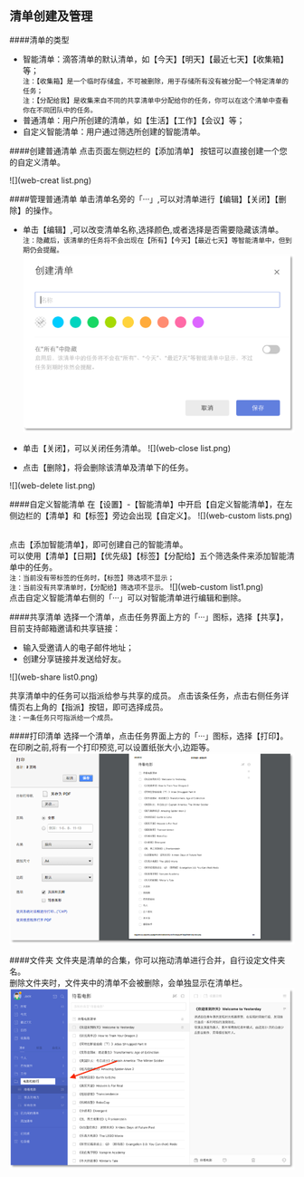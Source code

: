 ## 清单创建及管理

####清单的类型
* 智能清单：滴答清单的默认清单，如【今天】【明天】【最近七天】【收集箱】等；
<br>`注：【收集箱】是一个临时存储盒，不可被删除，用于存储所有没有被分配一个特定清单的任务；`
<br>`注：【分配给我】是收集来自不同的共享清单中分配给你的任务，你可以在这个清单中查看你在不同团队中的任务。`
* 普通清单：用户所创建的清单，如【生活】【工作】【会议】等；
* 自定义智能清单：用户通过筛选所创建的智能清单。

####创建普通清单
点击页面左侧边栏的【添加清单】 按钮可以直接创建一个您的自定义清单。

![](web-creat list.png)

####管理普通清单
单击清单名旁的「···」,可以对清单进行【编辑】【关闭】【删除】的操作。
* 单击【编辑】,可以改变清单名称,选择颜色,或者选择是否需要隐藏该清单。
<br>`注：隐藏后，该清单的任务将不会出现在【所有】【今天】【最近七天】等智能清单中，但到期仍会提醒。` 
![](web-listedit.png)
* 单击【关闭】，可以关闭任务清单。
 ![](web-close list.png)

* 点击【删除】，将会删除该清单及清单下的任务。

 ![](web-delete list.png)


####自定义智能清单
在【设置】-【智能清单】中开启【自定义智能清单】，在左侧边栏的【清单】和【标签】旁边会出现【自定义】。
![](web-custom lists.png)

<br />点击【添加智能清单】，即可创建自己的智能清单。
<br>可以使用【清单】【日期】【优先级】【标签】【分配给】五个筛选条件来添加智能清单中的任务。
<br>`注：当前没有带标签的任务时，【标签】筛选项不显示；` 
<br>`注：当前没有共享清单时，【分配给】筛选项不显示。` 
![](web-custom list1.png)
<br />点击自定义智能清单右侧的「···」可以对智能清单进行编辑和删除。

####共享清单
选择一个清单，点击任务界面上方的「···」图标，选择【共享】，目前支持邮箱邀请和共享链接：
* 输入受邀请人的电子邮件地址；
* 创建分享链接并发送给好友。

![](web-share list0.png)

共享清单中的任务可以指派给参与共享的成员。
点击该条任务，点击右侧任务详情页右上角的【指派】按钮，即可选择成员。
<br>`注：一条任务只可指派给一个成员。` 


####打印清单
选择一个清单，点击任务界面上方的「···」图标，选择【打印】。在印刷之前,将有一个打印预览,可以设置纸张大小,边距等。
![](web-print.png)

####文件夹
文件夹是清单的合集，你可以拖动清单进行合并，自行设定文件夹名。
<br>删除文件夹时，文件夹中的清单不会被删除，会单独显示在清单栏。
![](web-folder.png)